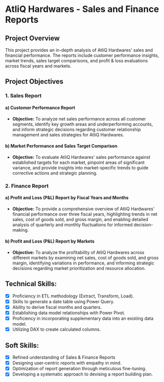 # AtliQ Hardwares - Sales and Finance Reports

## Project Overview
This project provides an in-depth analysis of AtliQ Hardwares' sales and financial performance. The reports include customer performance insights, market trends, sales target comparisons, and profit & loss evaluations across fiscal years and markets.

## Project Objectives

### 1. Sales Report  

#### a) Customer Performance Report  
- **Objective:** To analyze net sales performance across all customer segments, identify key growth areas and underperforming accounts, and inform strategic decisions regarding customer relationship management and sales strategies for AtliQ Hardwares.

#### b) Market Performance and Sales Target Comparison  
- **Objective:** To evaluate AtliQ Hardwares' sales performance against established targets for each market, pinpoint areas of significant variance, and provide insights into market-specific trends to guide corrective actions and strategic planning.

### 2. Finance Report  

#### a) Profit and Loss (P&L) Report by Fiscal Years and Months  
- **Objective:** To provide a comprehensive overview of AtliQ Hardwares' financial performance over three fiscal years, highlighting trends in net sales, cost of goods sold, and gross margin, and enabling detailed analysis of quarterly and monthly fluctuations for informed decision-making.

#### b) Profit and Loss (P&L) Report by Markets  
- **Objective:** To analyze the profitability of AtliQ Hardwares across different markets by examining net sales, cost of goods sold, and gross margin, identifying variations in performance, and informing strategic decisions regarding market prioritization and resource allocation.

## Technical Skills:
- [x]	Proficiency in ETL methodology (Extract, Transform, Load).
- [x]	Skills to generate a date table using Power Query.
- [x]	Ability to derive fiscal months and quarters.
- [x]	Establishing data model relationships with Power Pivot.
- [x]	Proficiency in incorporating supplementary data into an existing data model.
- [x]	Utilizing DAX to create calculated columns.

## Soft Skills:
- [x]	Refined understanding of Sales & Finance Reports
- [x]	Designing user-centric reports with empathy in mind.
- [x]	Optimization of report generation through meticulous fine-tuning.
- [x]	Developing a systematic approach to devising a report building plan.
